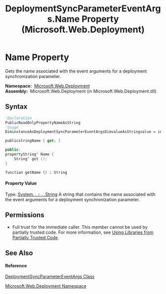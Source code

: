 ﻿---
title: DeploymentSyncParameterEventArgs.Name Property  (Microsoft.Web.Deployment)
TOCTitle: Name Property
ms:assetid: P:Microsoft.Web.Deployment.DeploymentSyncParameterEventArgs.Name
ms:mtpsurl: https://msdn.microsoft.com/en-us/library/microsoft.web.deployment.deploymentsyncparametereventargs.name(v=VS.90)
ms:contentKeyID: 22753971
ms.date: 05/02/2012
mtps_version: v=VS.90
f1_keywords:
- Microsoft.Web.Deployment.DeploymentSyncParameterEventArgs.Name
- Microsoft.Web.Deployment.DeploymentSyncParameterEventArgs.get_Name
dev_langs:
- CSharp
- JScript
- VB
- c++
api_location:
- Microsoft.Web.Deployment.dll
api_name:
- Microsoft.Web.Deployment.DeploymentSyncParameterEventArgs.get_Name
- Microsoft.Web.Deployment.DeploymentSyncParameterEventArgs.Name
api_type:
- Managed
topic_type:
- apiref
- kbSyntax
product_family_name: VS
ROBOTS: INDEX,FOLLOW
---

# Name Property

Gets the name associated with the event arguments for a deployment synchronization parameter.

**Namespace:**  [Microsoft.Web.Deployment](microsoft-web-deployment-namespace.md)  
**Assembly:**  Microsoft.Web.Deployment (in Microsoft.Web.Deployment.dll)

## Syntax

``` vb
'Declaration
PublicReadOnlyPropertyNameAsString
'Usage
DiminstanceAsDeploymentSyncParameterEventArgsDimvalueAsStringvalue = instance.Name
```

``` csharp
publicstringName { get; }
```

``` c++
public:
propertyString^ Name {
    String^ get ();
}
```

``` jscript
function getName () : String
```

#### Property Value

Type: [System. . :: . .String](https://msdn.microsoft.com/en-us/library/s1wwdcbf\(v=vs.90\))  
A string that contains the name associated with the event arguments for a deployment synchronization parameter.  

## Permissions

  - Full trust for the immediate caller. This member cannot be used by partially trusted code. For more information, see [Using Libraries from Partially Trusted Code](https://msdn.microsoft.com/en-us/library/8skskf63\(v=vs.90\)).

## See Also

#### Reference

[DeploymentSyncParameterEventArgs Class](deploymentsyncparametereventargs-class-microsoft-web-deployment.md)

[Microsoft.Web.Deployment Namespace](microsoft-web-deployment-namespace.md)

